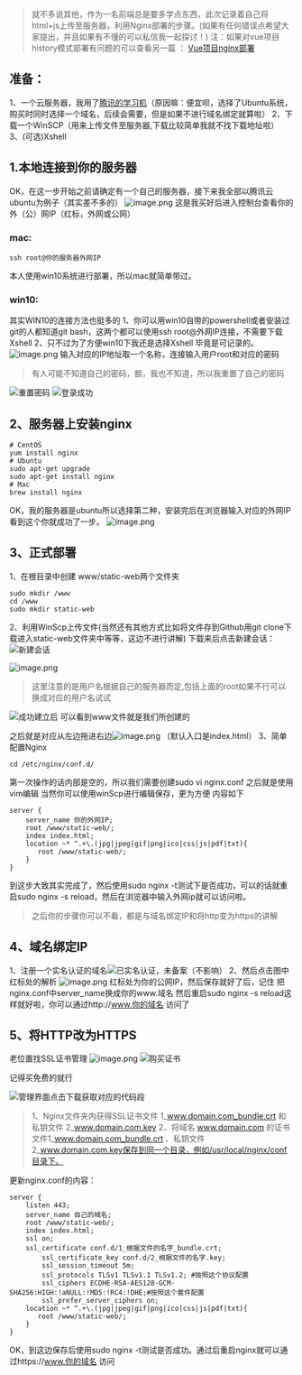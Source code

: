 > 就不多说其他，作为一名前端总是要多学点东西，此次记录着自己将html+js上传至服务器，利用Nginx部署的步骤。(如果有任何错误点希望大家提出，并且如果有不懂的可以私信我一起探讨！)
注：如果对vue项目history模式部署有问题的可以查看另一篇 ： [Vue项目nginx部署](https://www.jianshu.com/p/4a6e943368d9)
## 准备：
 1、一个云服务器，我用了[腾讯的学习机](https://cloud.tencent.com/act/campus)（原因嘛：便宜呗，选择了Ubuntu系统，购买时同时选择一个域名，后续会需要，但是如果不进行域名绑定就算啦）
2、下载一个WinSCP（用来上传文件至服务器,下载比较简单我就不找下载地址啦）
3、(可选)Xshell

## 1.本地连接到你的服务器
OK，在这一步开始之前请确定有一个自己的服务器，接下来我全部以腾讯云ubuntu为例子（其实差不多的）
![image.png](https://upload-images.jianshu.io/upload_images/12238220-42e8debcb4c1e125.png?imageMogr2/auto-orient/strip%7CimageView2/2/w/1240)
这是我买好后进入控制台查看你的外（公）网IP（红标，外网或公网）
### mac:  
    ssh root@你的服务器外网IP

本人使用win10系统进行部署，所以mac就简单带过。
### win10:
其实WIN10的连接方法也挺多的
1、你可以用win10自带的powershell或者安装过git的人都知道git bash，这两个都可以使用ssh root@外网IP连接，不需要下载Xshell
2、只不过为了方便win10下我还是选择Xshell 毕竟是可记录的。
![image.png](https://upload-images.jianshu.io/upload_images/12238220-7e7a2700a60a53cc.png?imageMogr2/auto-orient/strip%7CimageView2/2/w/1240)
输入对应的IP地址取一个名称，连接输入用户root和对应的密码

> 有人可能不知道自己的密码，额，我也不知道，所以我重置了自己的密码

![重置密码](https://upload-images.jianshu.io/upload_images/12238220-26bfcf89432a9a17.png?imageMogr2/auto-orient/strip%7CimageView2/2/w/1240)
![登录成功](https://upload-images.jianshu.io/upload_images/12238220-a63ac7bd52d6ad89.png?imageMogr2/auto-orient/strip%7CimageView2/2/w/1240)

## 2、服务器上安装nginx 
```
# CentOS
yum install nginx
# Ubuntu
sudo apt-get upgrade
sudo apt-get install nginx
# Mac
brew install nginx
```
OK，我的服务器是ubuntu所以选择第二种，安装完后在浏览器输入对应的外网IP看到这个你就成功了一步。
![image.png](https://upload-images.jianshu.io/upload_images/12238220-2fa91fb4f8a05889.png?imageMogr2/auto-orient/strip%7CimageView2/2/w/1240)

## 3、正式部署
1、在根目录中创建 www/static-web两个文件夹
```
sudo mkdir /www
cd /www
sudo mkdir static-web
```
2、利用WinScp上传文件(当然还有其他方式比如将文件存到Github用git clone下载进入static-web文件夹中等等，这边不进行讲解)
下载来后点击新建会话：
![新建会话](https://upload-images.jianshu.io/upload_images/12238220-53b56e30a4158f39.png?imageMogr2/auto-orient/strip%7CimageView2/2/w/1240)

![image.png](https://upload-images.jianshu.io/upload_images/12238220-39024114e2cf4b4c.png?imageMogr2/auto-orient/strip%7CimageView2/2/w/1240)
>这里注意的是用户名根据自己的服务器而定,包括上面的root如果不行可以换成对应的用户名试试

![成功建立后](https://upload-images.jianshu.io/upload_images/12238220-f91da858bcb1fffd.png?imageMogr2/auto-orient/strip%7CimageView2/2/w/1240)
可以看到www文件就是我们所创建的

之后就是对应从左边拖进右边![image.png](https://upload-images.jianshu.io/upload_images/12238220-32ecb33ab0652fb7.png?imageMogr2/auto-orient/strip%7CimageView2/2/w/1240)
（默认入口是index.html）
3、简单配置Nginx
```
cd /etc/nginx/conf.d/
```
第一次操作的话内部是空的，所以我们需要创建sudo vi nginx.conf
之后就是使用vim编辑
当然你可以使用winScp进行编辑保存，更为方便
内容如下
```
server {
 	server_name 你的外网IP;
 	root /www/static-web/;
 	index index.html;
 	location ~* ^.+\.(jpg|jpeg|gif|png|ico|css|js|pdf|txt){
 	   root /www/static-web/;
 	}
}

```
到这步大致其实完成了，然后使用sudo nginx -t测试下是否成功，可以的话就重启sudo nginx -s reload，然后在浏览器中输入外网ip就可以访问啦。

>之后你的步骤你可以不看，都是与域名绑定IP和将http变为https的讲解

## 4、域名绑定IP
1、注册一个实名认证的域名![已实名认证，未备案（不影响）](https://upload-images.jianshu.io/upload_images/12238220-e77ca3cb5dc9798a.png?imageMogr2/auto-orient/strip%7CimageView2/2/w/1240)
2、然后点击图中红标处的解析
![image.png](https://upload-images.jianshu.io/upload_images/12238220-12c403d18f33242e.png?imageMogr2/auto-orient/strip%7CimageView2/2/w/1240)
红标处为你的公网IP，然后保存就好了后，记住
把nginx.conf中server_name换成你的www.域名
然后重启sudo nginx -s reload这样就好啦，你可以通过http://www.你的域名 访问了

## 5、将HTTP改为HTTPS
老位置找SSL证书管理
![image.png](https://upload-images.jianshu.io/upload_images/12238220-ac7f2520bf30f5d7.png?imageMogr2/auto-orient/strip%7CimageView2/2/w/1240)
![购买证书](https://upload-images.jianshu.io/upload_images/12238220-27557c292abee82d.png?imageMogr2/auto-orient/strip%7CimageView2/2/w/1240)

记得买免费的就行

![管理界面点击下载获取对应的代码段](https://upload-images.jianshu.io/upload_images/12238220-eb6441d11c73d216.png?imageMogr2/auto-orient/strip%7CimageView2/2/w/1240)

> 1、Nginx文件夹内获得SSL证书文件 1_www.domain.com_bundle.crt 和私钥文件 2_www.domain.com.key
2、将域名 www.domain.com 的证书文件1_www.domain.com_bundle.crt 、私钥文件2_www.domain.com.key保存到同一个目录，例如/usr/local/nginx/conf目录下。

更新nginx.conf的内容：
```
server {
	listen 443;
 	server_name 自己的域名;
 	root /www/static-web/;
 	index index.html;
	ssl on;
	ssl_certificate conf.d/1_根据文件的名字_bundle.crt;
        ssl_certificate_key conf.d/2_根据文件的名字.key;
        ssl_session_timeout 5m;
        ssl_protocols TLSv1 TLSv1.1 TLSv1.2; #按照这个协议配置
        ssl_ciphers ECDHE-RSA-AES128-GCM-SHA256:HIGH:!aNULL:!MD5:!RC4:!DHE;#按照这个套件配置
        ssl_prefer_server_ciphers on;
 	location ~* ^.+\.(jpg|jpeg|gif|png|ico|css|js|pdf|txt){
 	   root /www/static-web/;
 	}
}

```
OK，到这边保存后使用sudo nginx -t测试是否成功。通过后重启nginx就可以通过https://www.你的域名 访问